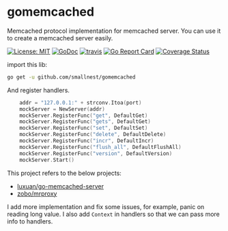 # gomemcached
Memcached protocol implementation for memcached server.
You can use it to create a memcached server easily.

[![License: MIT](https://img.shields.io/badge/License-MIT-brightgreen.svg)](https://opensource.org/licenses/MIT) [![GoDoc](https://godoc.org/github.com/smallnest/gomemcached?status.png)](http://godoc.org/github.com/smallnest/gomemcached)  [![travis](https://travis-ci.org/smallnest/gomemcached.svg?branch=master)](https://travis-ci.org/smallnest/gomemcached) [![Go Report Card](https://goreportcard.com/badge/github.com/smallnest/gomemcached)](https://goreportcard.com/report/github.com/smallnest/gomemcached) [![Coverage Status](https://coveralls.io/repos/smallnest/gomemcached/badge.svg?branch=master&service=github)](https://coveralls.io/github/smallnest/gomemcached?branch=master) 


import this lib:

```sh
go get -u github.com/smallnest/gomemcached
```


And register handlers.

```go
    addr = "127.0.0.1:" + strconv.Itoa(port)
	mockServer = NewServer(addr)
	mockServer.RegisterFunc("get", DefaultGet)
	mockServer.RegisterFunc("gets", DefaultGet)
	mockServer.RegisterFunc("set", DefaultSet)
	mockServer.RegisterFunc("delete", DefaultDelete)
	mockServer.RegisterFunc("incr", DefaultIncr)
	mockServer.RegisterFunc("flush_all", DefaultFlushAll)
	mockServer.RegisterFunc("version", DefaultVersion)
	mockServer.Start()
```


This project refers to the below projects:

- [luxuan/go-memcached-server](https://github.com/luxuan/go-memcached-server)
- [zobo/mrproxy](https://github.com/zobo/mrproxy)

I add more implementation and fix some issues, for example, panic on reading long value. I also add `Context` in handlers so that we can pass more info to handlers.